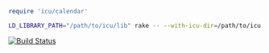```ruby
require 'icu/calendar'
```

```sh
LD_LIBRARY_PATH="/path/to/icu/lib" rake -- --with-icu-dir=/path/to/icu
```

[![Build Status](https://secure.travis-ci.org/cbandy/icu-calendar.png?branch=master)](http://travis-ci.org/cbandy/icu-calendar)
